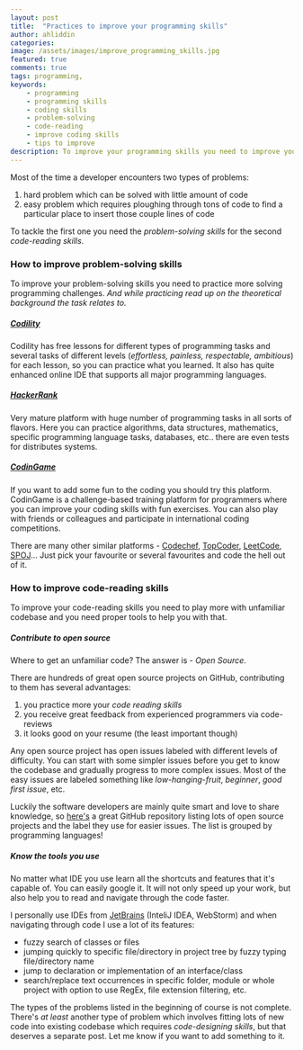 ```yaml
---
layout: post
title:  "Practices to improve your programming skills"
author: ahliddin
categories:
image: /assets/images/improve_programming_skills.jpg
featured: true
comments: true
tags: programming,
keywords:
    - programming
    - programming skills
    - coding skills
    - problem-solving
    - code-reading
    - improve coding skills
    - tips to improve
description: To improve your programming skills you need to improve your problem-solving and code-reading skills. In this post you find some practices that will help you to achieve that.
---
```


Most of the time a developer encounters two types of problems:
1. hard problem which can be solved with little amount of code
2. easy problem which requires ploughing through tons of code to find a particular place to insert those couple lines of code

To tackle the first one you need the _problem-solving skills_ for the second _code-reading skills_.


### How to improve problem-solving skills

To improve your problem-solving skills you need to practice more solving programming challenges.
_And while practicing read up on the theoretical background the task relates to._<br/>


##### [Codility](https://app.codility.com/programmers)

Codility has free lessons for different types of programming tasks and several tasks of different levels (_effortless, painless, respectable, ambitious_) for each lesson, so you can practice what you learned.
It also has quite enhanced online IDE that supports all major programming languages.


##### [HackerRank](https://hackerrank.com)

Very mature platform with huge number of programming tasks in all sorts of flavors.
Here you can practice algorithms, data structures, mathematics, specific programming language tasks, databases, etc.. there are even tests for distributes systems.

##### [CodinGame](https://codingame.com)

If you want to add some fun to the coding you should try this platform.
CodinGame is a challenge-based training platform for programmers where you can improve your coding skills with fun exercises.
You can also play with friends or colleagues and participate in international coding competitions.


There are many other similar platforms - [Codechef](https://codechef.com), [TopCoder](https://topcoder.com), [LeetCode](https://leetcode.com), [SPOJ](https://www.spoj.com)...
Just pick your favourite or several favourites and code the hell out of it.


### How to improve code-reading skills

To improve your code-reading skills you need to play more with unfamiliar codebase and you need proper tools to help you with that.

##### Contribute to open source

Where to get an unfamiliar code? The answer is - _Open Source_.

There are hundreds of great open source projects on GitHub, contributing to them has several advantages:
1. you practice more your _code reading skills_
2. you receive great feedback from experienced programmers via code-reviews
3. it looks good on your resume (the least important though)


Any open source project has open issues labeled with different levels of difficulty.
You can start with some simpler issues before you get to know the codebase and gradually progress to more complex issues.
Most of the easy issues are labeled something like _low-hanging-fruit_, _beginner_, _good first issue_, etc.

Luckily the software developers are mainly quite smart and love to share knowledge, so [here's](https://github.com/MunGell/awesome-for-beginners)
a great GitHub repository listing lots of open source projects and the label they use for easier issues. The list is grouped by programming languages!


##### Know the tools you use

No matter what IDE you use learn all the shortcuts and features that it's capable of. You can easily google it.
It will not only speed up your work, but also help you to read and navigate through the code faster.

I personally use IDEs from [JetBrains](https://www.jetbrains.com) (InteliJ IDEA, WebStorm) and when navigating through code I use a lot of its features:
* fuzzy search of classes or files
* jumping quickly to specific file/directory in project tree by fuzzy typing file/directory name
* jump to declaration or implementation of an interface/class
* search/replace text occurrences in specific folder, module or whole project with option to use RegEx, file extension filtering, etc.


The types of the problems listed in the beginning of course is not complete.
There's _at least_ another type of problem which involves fitting lots of new code into existing codebase which requires _code-designing skills_, but that deserves a separate post.
Let me know if you want to add something to it.


